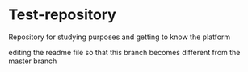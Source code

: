 # Test-repository
Repository for studying purposes and getting to know the platform

editing the readme file so that this branch becomes different from the master branch
